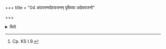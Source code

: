 +++
title = "04 अपाररुमदेवयजनम् पृथिव्या अदेवयजनो"

+++

<details><summary>थिते</summary>

4. With apārarumadvayajanaṁ...[^1] he digs out the upper layer (of the ground of the altar) by means of the Sphya (wooden sword).  

[^1]: Cp. KS I.9.
</details>
